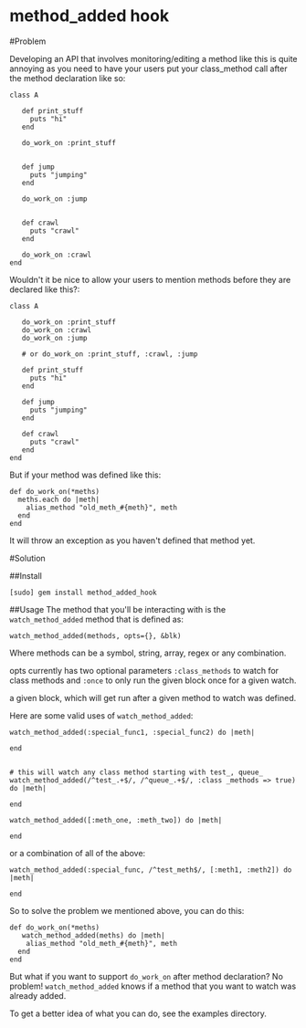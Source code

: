 method_added hook
=============

#Problem

Developing an API that involves monitoring/editing a method like this is quite annoying as you need to have your users put your class_method call after the method declaration like so:

    class A

       def print_stuff
         puts "hi"
       end

       do_work_on :print_stuff


       def jump
         puts "jumping"
       end

       do_work_on :jump


       def crawl
         puts "crawl"
       end

       do_work_on :crawl
    end

Wouldn't it be nice to allow your users to mention methods before they are declared like this?:


    class A

       do_work_on :print_stuff
       do_work_on :crawl
       do_work_on :jump

       # or do_work_on :print_stuff, :crawl, :jump

       def print_stuff
         puts "hi"
       end

       def jump
         puts "jumping"
       end

       def crawl
         puts "crawl"
       end
    end


But if your method was defined like this:

    def do_work_on(*meths)
      meths.each do |meth|
        alias_method "old_meth_#{meth}", meth
      end
    end

It will throw an exception as you haven't defined that method yet.

#Solution

##Install

    [sudo] gem install method_added_hook


##Usage
   The method that you'll be interacting with is the `watch_method_added` method that is defined as:

    watch_method_added(methods, opts={}, &blk)

   Where methods can be a symbol, string, array, regex or any combination.

   opts currently has two optional parameters `:class_methods` to watch for class methods and `:once` to
   only run the given block once for a given watch.

   a given block, which will get run after a given method to watch was defined.

 Here are some valid uses of `watch_method_added`:

    watch_method_added(:special_func1, :special_func2) do |meth|

    end


    # this will watch any class method starting with test_, queue_
    watch_method_added(/^test_.+$/, /^queue_.+$/, :class _methods => true) do |meth|

    end

    watch_method_added([:meth_one, :meth_two]) do |meth|

    end

  or a combination of all of the above:

    watch_method_added(:special_func, /^test_meth$/, [:meth1, :meth2]) do |meth|

    end

So to solve the problem we mentioned above, you can do this:

    def do_work_on(*meths)
       watch_method_added(meths) do |meth|
        alias_method "old_meth_#{meth}", meth
      end
    end

But what if you want to support `do_work_on` after method declaration? No problem! `watch_method_added` knows if a method that you want to watch was already added.

  To get a better idea of what you can do, see the examples directory.

